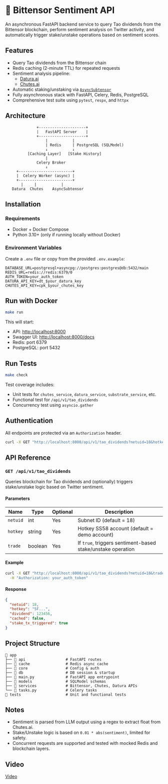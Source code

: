 # 🧠 Bittensor Sentiment API

An asynchronous FastAPI backend service to query Tao dividends from the
Bittensor blockchain, perform sentiment analysis on Twitter activity, and
automatically trigger stake/unstake operations based on sentiment scores.

## Features

- Query Tao dividends from the Bittensor chain
- Redis caching (2-minute TTL) for repeated requests
- Sentiment analysis pipeline:
  - [Datura.ai](https://docs.datura.ai/guides/capabilities/twitter-search)
  - [Chutes.ai](https://chutes.ai/)
- Automatic staking/unstaking via
  [`AsyncSubtensor`](https://github.com/opentensor/bittensor)
- Fully asynchronous stack with FastAPI, Celery, Redis, PostgreSQL
- Comprehensive test suite using `pytest`, `respx`, and `httpx`

## Architecture

```text
              +---------------------+
              |   FastAPI Server    |
              +---------------------+
                  |           |
                  | Redis     | PostgreSQL (SQLModel)
                  ↓           ↓
          [Caching Layer]   [Stake History]
                  |
              Celery Broker
                  ↓
     +------------------------+
     |  Celery Worker (async) |
     +------------------------+
       |     |           |
   Datura  Chutes    AsyncSubtensor
```

## Installation

### Requirements

- Docker + Docker Compose
- Python 3.10+ (only if running locally without Docker)

### Environment Variables

Create a `.env` file or copy from the provided `.env.example`:

```env
DATABASE_URL=postgresql+asyncpg://postgres:postgres@db:5432/main
REDIS_URL=redis://redis:6379/0
AUTH_TOKEN=your_auth_token
DATURA_API_KEY=dt_$your_datura_key
CHUTES_API_KEY=cpk_$your_chutes_key
```

## Run with Docker

```bash
make run
```

This will start:

- API: [http://localhost:8000](http://localhost:8000)
- Swagger UI: [http://localhost:8000/docs](http://localhost:8000/docs)
- Redis: port 6379
- PostgreSQL: port 5432

## Run Tests

```bash
make check
```

Test coverage includes:

- Unit tests for `chutes_service`, `datura_service`, `substrate_service`, etc.
- Functional test for `/api/v1/tao_dividends`
- Concurrency test using `asyncio.gather`

## Authentication

All endpoints are protected via an `Authorization` header.

```bash
curl -X GET "http://localhost:8000/api/v1/tao_dividends?netuid=18&hotkey=5FFApaS75bv5pJHfAp2FVLBj9ZaXuFDjEypsaBNc1wCfe52v&trade=true" -q -H \"Authorization: supersecret123\"
```

## API Reference

### `GET /api/v1/tao_dividends`

Queries blockchain for Tao dividends and (optionally) triggers stake/unstake
logic based on Twitter sentiment.

#### Parameters

| Name     | Type    | Optional | Description                                                 |
| -------- | ------- | -------- | ----------------------------------------------------------- |
| `netuid` | int     | Yes      | Subnet ID (default = 18)                                    |
| `hotkey` | string  | Yes      | Hotkey SS58 account (default = demo account)                |
| `trade`  | boolean | Yes      | If `true`, triggers sentiment-based stake/unstake operation |

#### Example

```bash
curl -X GET "http://localhost:8000/api/v1/tao_dividends?netuid=18&trade=true" \
  -H "Authorization: your_auth_token"
```

#### Response

```json
{
  "netuid": 18,
  "hotkey": "5F...",
  "dividend": 123456,
  "cached": false,
  "stake_tx_triggered": true
}
```

## Project Structure

```
 app
├──  api                  # FastAPI routes
├──  cache                # Redis async cache
├──  core                 # Config & auth
├──  db                   # DB session & startup
├──  main.py              # FastAPI app entrypoint
├──  models               # SQLModel schemas
├──  services             # Bittensor, Chutes, Datura APIs
└──  tasks.py             # Celery tasks
 tests                    # Unit and functional tests
```

## Notes

- Sentiment is parsed from LLM output using a regex to extract float from
  Chutes.ai.
- Stake/Unstake logic is based on `0.01 * abs(sentiment)`, limited for safety.
- Concurrent requests are supported and tested with mocked Redis and blockchain
  layers.

## Video

[Video](demo.mp4)
